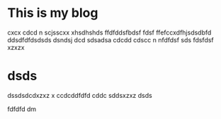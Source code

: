 # This is my blog
cxcx cdcd n scjsscxx xhsdhshds ffdfddsfbdsf  fdsf ffefccxdfhjsdsdbfd ddsdfdfdsdsds dsndsj dcd sdsadsa cdcdd cdscc n nfdfdsf sds
fdsfdsf
xzxzx
# dsds
dssdsdcdxzxz
 x
 ccdcddfdfd cddc
sddsxzxz
dsds


fdfdfd
dm